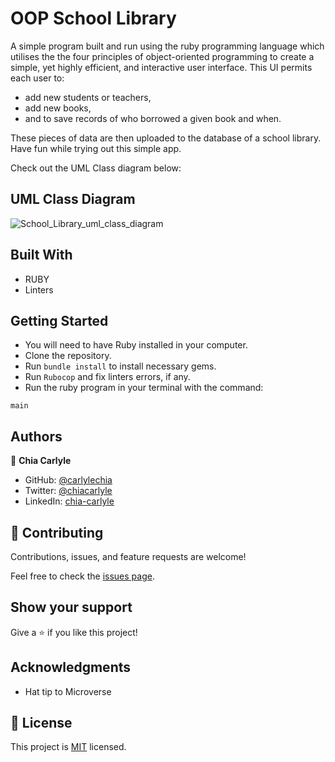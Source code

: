 # OOP School Library

A simple program built and run using the ruby programming language which utilises the the four principles of object-oriented programming to create a simple, yet highly efficient, and interactive  user interface. This UI permits  each user to:
- add new students or teachers,
- add new books,
- and to save records of who borrowed a given book and when. 

These pieces of data are then uploaded to the database of a school library. Have fun while trying out this simple app.

Check out the UML Class diagram below:

## UML Class Diagram

![School_Library_uml_class_diagram](https://user-images.githubusercontent.com/61721428/179535715-b7b7a367-2f91-4494-8901-0faf288cc4da.png)

## Built With

- RUBY
- Linters


## Getting Started

  - You will need to have Ruby installed in your computer.
  - Clone the repository.
  - Run `bundle install` to install necessary gems.
  - Run `Rubocop` and fix linters errors, if any.
  - Run the ruby program in your terminal with the command:
  ```
  main
  ```


## Authors

👤 **Chia Carlyle**
- GitHub: [@carlylechia](https://github.com/carlylechia)
- Twitter: [@chiacarlyle](https://twitter.com/chiacarlyle)
- LinkedIn: [chia-carlyle](https://linkedin.com/in/chia-carlyle)


## 🤝 Contributing

Contributions, issues, and feature requests are welcome!

Feel free to check the [issues page](../../issues/).

## Show your support

Give a ⭐️ if you like this project!

## Acknowledgments

- Hat tip to Microverse

## 📝 License

This project is [MIT](./MIT.md) licensed.
